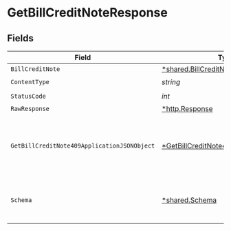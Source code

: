 # GetBillCreditNoteResponse


## Fields

| Field                                                                                                  | Type                                                                                                   | Required                                                                                               | Description                                                                                            |
| ------------------------------------------------------------------------------------------------------ | ------------------------------------------------------------------------------------------------------ | ------------------------------------------------------------------------------------------------------ | ------------------------------------------------------------------------------------------------------ |
| `BillCreditNote`                                                                                       | [*shared.BillCreditNote](../../models/shared/billcreditnote.md)                                        | :heavy_minus_sign:                                                                                     | Success                                                                                                |
| `ContentType`                                                                                          | *string*                                                                                               | :heavy_check_mark:                                                                                     | N/A                                                                                                    |
| `StatusCode`                                                                                           | *int*                                                                                                  | :heavy_check_mark:                                                                                     | N/A                                                                                                    |
| `RawResponse`                                                                                          | [*http.Response](https://pkg.go.dev/net/http#Response)                                                 | :heavy_minus_sign:                                                                                     | N/A                                                                                                    |
| `GetBillCreditNote409ApplicationJSONObject`                                                            | [*GetBillCreditNote409ApplicationJSON](../../models/operations/getbillcreditnote409applicationjson.md) | :heavy_minus_sign:                                                                                     | The data type's dataset has not been requested or is still syncing.                                    |
| `Schema`                                                                                               | [*shared.Schema](../../models/shared/schema.md)                                                        | :heavy_minus_sign:                                                                                     | Your API request was not properly authorized.                                                          |